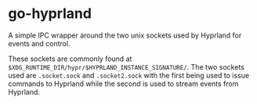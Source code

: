 # go-hyprland
A simple IPC wrapper around the two unix sockets used by Hyprland for events
and control.

These sockets are commonly found at `$XDG_RUNTIME_DIR/hypr/$HYPRLAND_INSTANCE_SIGNATURE/`.
The two sockets used are `.socket.sock` and `.socket2.sock` with the first being
used to issue commands to Hyprland while the second is used to stream events from
Hyprland.

